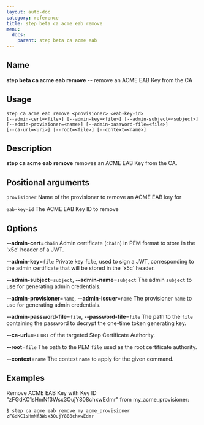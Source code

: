 ```yaml
---
layout: auto-doc
category: reference
title: step beta ca acme eab remove
menu:
  docs:
    parent: step beta ca acme eab
---
```


## Name
**step beta ca acme eab remove** -- remove an ACME EAB Key from the CA

## Usage

```raw
step ca acme eab remove <provisioner> <eab-key-id>
[--admin-cert=<file>] [--admin-key=<file>] [--admin-subject=<subject>]
[--admin-provisioner=<name>] [--admin-password-file=<file>]
[--ca-url=<uri>] [--root=<file>] [--context=<name>]
```

## Description

**step ca acme eab remove** removes an ACME EAB Key from the CA.

## Positional arguments

`provisioner`
Name of the provisioner to remove an ACME EAB key for

`eab-key-id`
The ACME EAB Key ID to remove

## Options


**--admin-cert**=`chain`
Admin certificate (`chain`) in PEM format to store in the 'x5c' header of a JWT.

**--admin-key**=`file`
Private key `file`, used to sign a JWT, corresponding to the admin certificate that will
be stored in the 'x5c' header.

**--admin-subject**=`subject`, **--admin-name**=`subject`
The admin `subject` to use for generating admin credentials.

**--admin-provisioner**=`name`, **--admin-issuer**=`name`
The provisioner `name` to use for generating admin credentials.

**--admin-password-file**=`file`, **--password-file**=`file`
The path to the `file` containing the password to decrypt the one-time token
generating key.

**--ca-url**=`URI`
`URI` of the targeted Step Certificate Authority.

**--root**=`file`
The path to the PEM `file` used as the root certificate authority.

**--context**=`name`
The context `name` to apply for the given command.

## Examples

Remove ACME EAB Key with Key ID "zFGdKC1sHmNf3Wsx3OujY808chxwEdmr" from my_acme_provisioner:
```shell
$ step ca acme eab remove my_acme_provisioner zFGdKC1sHmNf3Wsx3OujY808chxwEdmr
```


